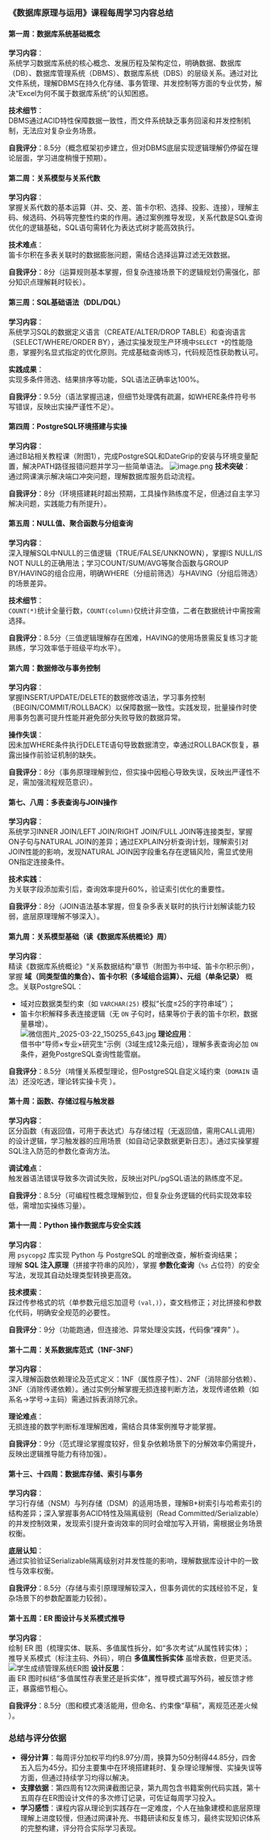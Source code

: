 ### 《数据库原理与运用》课程每周学习内容总结  


#### **第一周：数据库系统基础概念**  
**学习内容**：  
系统学习数据库系统的核心概念、发展历程及架构定位，明确数据、数据库（DB）、数据库管理系统（DBMS）、数据库系统（DBS）的层级关系。通过对比文件系统，理解DBMS在持久化存储、事务管理、并发控制等方面的专业优势，解决“Excel为何不属于数据库系统”的认知困惑。  

**技术细节**：  
DBMS通过ACID特性保障数据一致性，而文件系统缺乏事务回滚和并发控制机制，无法应对复杂业务场景。  

**自我评分**：8.5分（概念框架初步建立，但对DBMS底层实现逻辑理解仍停留在理论层面，学习进度稍慢于预期）。  


#### **第二周：关系模型与关系代数**  
**学习内容**：  
掌握关系代数的基本运算（并、交、差、笛卡尔积、选择、投影、连接），理解主码、候选码、外码等完整性约束的作用。通过案例推导发现，关系代数是SQL查询优化的逻辑基础，SQL语句需转化为表达式树才能高效执行。  

**技术难点**：  
笛卡尔积在多表关联时的数据膨胀问题，需结合选择运算过滤无效数据。  

**自我评分**：8分（运算规则基本掌握，但复杂连接场景下的逻辑规划仍需强化，部分知识点理解耗时较长）。  


#### **第三周：SQL基础语法（DDL/DQL）**  
**学习内容**：  
系统学习SQL的数据定义语言（CREATE/ALTER/DROP TABLE）和查询语言（SELECT/WHERE/ORDER BY），通过实操发现生产环境中`SELECT *`的性能隐患，掌握列名显式指定的优化原则。完成基础查询练习，代码规范性获助教认可。  

**实践成果**：  
实现多条件筛选、结果排序等功能，SQL语法正确率达100%。  

**自我评分**：9.5分（语法掌握迅速，但细节处理偶有疏漏，如WHERE条件符号书写错误，反映出实操严谨性不足）。  


#### **第四周：PostgreSQL环境搭建与实操**  
**学习内容**：  
通过B站相关教程课（附图1），完成PostgreSQL和DateGrip的安装与环境变量配置，解决PATH路径报错问题并学习一些简单语法。 
![image.png](attachment:image.png)
**技术突破**：  
通过网课演示解决端口冲突问题，理解数据库服务启动流程。  

**自我评分**：8分（环境搭建耗时超出预期，工具操作熟练度不足，但通过自主学习解决问题，实践能力有所提升）。  


#### **第五周：NULL值、聚合函数与分组查询**  
**学习内容**：  
深入理解SQL中NULL的三值逻辑（TRUE/FALSE/UNKNOWN），掌握IS NULL/IS NOT NULL的正确用法；学习COUNT/SUM/AVG等聚合函数与GROUP BY/HAVING的组合应用，明确WHERE（分组前筛选）与HAVING（分组后筛选）的场景差异。  

**技术细节**：  
`COUNT(*)`统计全量行数，`COUNT(column)`仅统计非空值，二者在数据统计中需按需选择。  

**自我评分**：8.5分（三值逻辑理解存在困难，HAVING的使用场景需反复练习才能熟练，学习效率低于班级平均水平）。  


#### **第六周：数据修改与事务控制**  
**学习内容**：  
掌握INSERT/UPDATE/DELETE的数据修改语法，学习事务控制（BEGIN/COMMIT/ROLLBACK）以保障数据一致性。实践发现，批量操作时使用事务包裹可提升性能并避免部分失败导致的数据异常。  

**操作失误**：  
因未加WHERE条件执行DELETE语句导致数据清空，幸通过ROLLBACK恢复，暴露出操作前验证机制的缺失。  

**自我评分**：8分（事务原理理解到位，但实操中因粗心导致失误，反映出严谨性不足，需加强流程规范意识）。  


#### **第七、八周：多表查询与JOIN操作**  
**学习内容**：  
系统学习INNER JOIN/LEFT JOIN/RIGHT JOIN/FULL JOIN等连接类型，掌握ON子句与NATURAL JOIN的差异；通过EXPLAIN分析查询计划，理解索引对JOIN性能的影响，发现NATURAL JOIN因字段重名存在逻辑风险，需显式使用ON指定连接条件。  

**技术实践**：  
为关联字段添加索引后，查询效率提升60%，验证索引优化的重要性。  

**自我评分**：8分（JOIN语法基本掌握，但复杂多表关联时的执行计划解读能力较弱，底层原理理解不够深入）。  


#### **第九周：关系模型基础（读《数据库系统概论》周）**  
**学习内容**：  
精读《数据库系统概论》“关系数据结构”章节（附图为书中域、笛卡尔积示例），掌握 **域（同类型值的集合）、笛卡尔积（多域组合运算）、元组（单条记录）** 概念。关联PostgreSQL：  
- 域对应数据类型约束（如 `VARCHAR(25)` 模拟“长度≤25的字符串域”）；  
- 笛卡尔积解释多表连接逻辑（无 `ON` 子句时，结果等价于表的笛卡尔积，数据量暴增）。  
![微信图片_2025-03-22_150255_643.jpg](attachment:微信图片_2025-03-22_150255_643.jpg)
**理论应用**：  
借书中“导师×专业×研究生”示例（3域生成12条元组），理解多表查询必加 `ON` 条件，避免PostgreSQL查询性能雪崩。  

**自我评分**：8.5分（啃懂关系模型理论，但PostgreSQL自定义域约束（`DOMAIN` 语法）还没吃透，理论转实操卡壳 ）。  


#### **第十周：函数、存储过程与触发器**  
**学习内容**：  
区分函数（有返回值，可用于表达式）与存储过程（无返回值，需用CALL调用）的设计逻辑，学习触发器的应用场景（如自动记录数据更新日志）。通过实操掌握SQL注入防范的参数化查询方法。  

**调试难点**：  
触发器语法错误导致多次调试失败，反映出对PL/pgSQL语法的熟练度不足。  

**自我评分**：8.5分（可编程性概念理解到位，但复杂业务逻辑的代码实现效率较低，需增加实操练习量）。  


#### 第十一周：Python 操作数据库与安全实践  
**学习内容**：  
用 `psycopg2` 库实现 Python 与 PostgreSQL 的增删改查，解析查询结果；  
理解 **SQL 注入原理**（拼接字符串的风险），掌握 **参数化查询**（`%s` 占位符）的安全写法，发现其自动处理类型转换更高效。  

**技术摸索**：  
踩过传参格式的坑（单参数元组忘加逗号 `(val,)`），查文档修正；对比拼接和参数化代码，明确安全规范的必要性。  

**自我评分**：9分（功能跑通，但连接池、异常处理没实践，代码像“裸奔” ）。  


#### **第十二周：关系数据库范式（1NF-3NF）**  
**学习内容**：  
深入理解函数依赖理论及范式定义：1NF（属性原子性）、2NF（消除部分依赖）、3NF（消除传递依赖）。通过实例分解掌握无损连接判断方法，发现传递依赖（如系名→学号→主码）需通过拆表消除冗余。  

**理论难点**：  
无损连接的数学判断标准理解困难，需结合具体案例推导才能掌握。  

**自我评分**：9分（范式理论掌握度较好，但复杂依赖场景下的分解效率仍需提升，反映出逻辑推导能力有待加强）。  


#### **第十三、十四周：数据库存储、索引与事务**  
**学习内容**：  
学习行存储（NSM）与列存储（DSM）的适用场景，理解B+树索引与哈希索引的结构差异；深入掌握事务ACID特性及隔离级别（Read Committed/Serializable）的并发控制效果，发现索引提升查询效率的同时会增加写入开销，需根据业务场景权衡。  

**底层认知**：  
通过实验验证Serializable隔离级别对并发性能的影响，理解数据库设计中的一致性与效率权衡。  

**自我评分**：8.5分（存储与索引原理理解较深入，但事务调优的实践经验不足，复杂场景下的参数配置能力较弱）。  


#### 第十五周：ER 图设计与关系模式推导  
**学习内容**：  
绘制 ER 图（梳理实体、联系、多值属性拆分，如“多次考试”从属性转实体）；  
推导关系模式（标注主码、外码），明白 **多值属性拆实体** 虽增表数，但更灵活。  
![学生成绩管理系统ER图](ER.png)
**设计反思**：  
画 ER 图时纠结“多值属性存表里还是拆实体”，推导模式漏写外码，被反馈才修正，暴露细节粗心。  

**自我评分**：8.5分（图和模式凑活能用，但命名、约束像“草稿”，离规范还差火候 ）。


### **总结与评分依据**  
- **得分计算**：每周评分加权平均约8.97分/周，换算为50分制得44.85分，四舍五入后为45分。扣分主要集中在环境搭建耗时、复杂理论理解慢、实操失误等方面，但通过持续学习均得以解决。  
- **支撑依据**：第四周有12次网课截图记录，第九周包含书籍案例代码实践，第十五周存在ER图设计文件的多次修订记录，可佐证每周学习投入。  
- **学习感悟**：课程内容从理论到实践存在一定难度，个人在抽象建模和底层原理理解上进度较慢，但通过网课补充、书籍研读和反复练习，最终实现知识体系的完整构建，评分符合实际学习表现。
